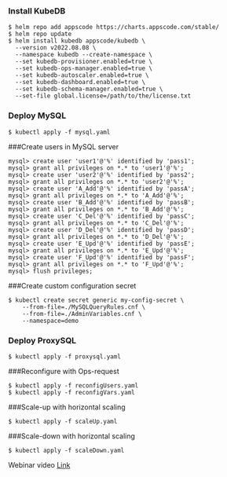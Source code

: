 ### Install KubeDB
```shell
$ helm repo add appscode https://charts.appscode.com/stable/
$ helm repo update
$ helm install kubedb appscode/kubedb \
  --version v2022.08.08 \
  --namespace kubedb --create-namespace \
  --set kubedb-provisioner.enabled=true \
  --set kubedb-ops-manager.enabled=true \
  --set kubedb-autoscaler.enabled=true \
  --set kubedb-dashboard.enabled=true \
  --set kubedb-schema-manager.enabled=true \
  --set-file global.license=/path/to/the/license.txt
```

### Deploy MySQL
```shell
$ kubectl apply -f mysql.yaml
```
###Create users in MySQL server
```mysql
mysql> create user 'user1'@'%' identified by 'pass1';
mysql> grant all privileges on *.* to 'user1'@'%';
mysql> create user 'user2'@'%' identified by 'pass2';
mysql> grant all privileges on *.* to 'user2'@'%';
mysql> create user 'A_Add'@'%' identified by 'passA';
mysql> grant all privileges on *.* to 'A_Add'@'%';
mysql> create user 'B_Add'@'%' identified by 'passB';
mysql> grant all privileges on *.* to 'B_Add'@'%';
mysql> create user 'C_Del'@'%' identified by 'passC';
mysql> grant all privileges on *.* to 'C_Del'@'%';
mysql> create user 'D_Del'@'%' identified by 'passD';
mysql> grant all privileges on *.* to 'D_Del'@'%';
mysql> create user 'E_Upd'@'%' identified by 'passE';
mysql> grant all privileges on *.* to 'E_Upd'@'%';
mysql> create user 'F_Upd'@'%' identified by 'passF';
mysql> grant all privileges on *.* to 'F_Upd'@'%';
mysql> flush privileges;
```

###Create custom configuration secret 
```shell
$ kubectl create secret generic my-config-secret \
    --from-file=./MySQLQueryRules.cnf \
    --from-file=./AdminVariables.cnf \
    --namespace=demo
```

### Deploy ProxySQL
```shell
$ kubectl apply -f proxysql.yaml
```

###Reconfigure with Ops-request
```shell
$ kubectl apply -f reconfigUsers.yaml
$ kubectl apply -f reconfigVars.yaml
```

###Scale-up with horizontal scaling
```shell
$ kubectl apply -f scaleUp.yaml
```

###Scale-down with horizontal scaling
```shell
$ kubectl apply -f scaleDown.yaml
```

Webinar video [Link](https://youtu.be/fT_cQDxfU9o) 
